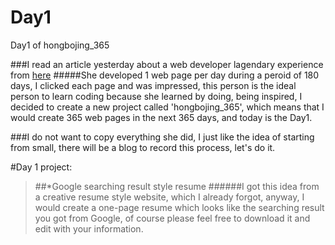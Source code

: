 # Day1
Day1 of hongbojing_365

###I read an article yesterday about a web developer lagendary experience from [here](http://jenniferdewalt.com/)
#####She developed 1 web page per day during a peroid of 180 days, I clicked each page and was impressed, this person is the ideal person to learn coding because she learned by doing, being inspired, I decided to create a new project called 'hongbojing_365', which means that I would create 365 web pages in the next 365 days, and today is the Day1.

###I do not want to copy everything she did, I just like the idea of starting from small, there will be a blog to record this process, let's do it.

#Day 1 project: 
>##*Google searching result style resume
######I got this idea from a creative resume style website, which I already forgot, anyway, I would create a one-page resume which looks like the searching result you got from Google, of course please feel free to download it and edit with your information.

